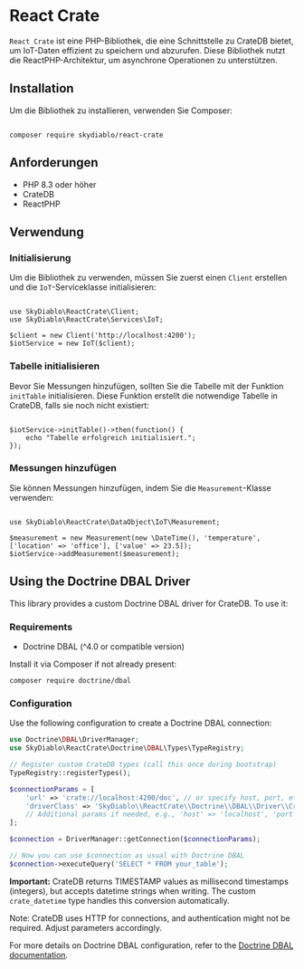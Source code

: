 # React Crate

`React Crate` ist eine PHP-Bibliothek, die eine Schnittstelle zu CrateDB bietet, um IoT-Daten effizient zu speichern und abzurufen. Diese Bibliothek nutzt die ReactPHP-Architektur, um asynchrone Operationen zu unterstützen.

## Installation

Um die Bibliothek zu installieren, verwenden Sie Composer:

```

composer require skydiablo/react-crate
```

## Anforderungen

- PHP 8.3 oder höher
- CrateDB
- ReactPHP

## Verwendung

### Initialisierung

Um die Bibliothek zu verwenden, müssen Sie zuerst einen `Client` erstellen und die `IoT`-Serviceklasse initialisieren:

```

use SkyDiablo\ReactCrate\Client;
use SkyDiablo\ReactCrate\Services\IoT;

$client = new Client('http://localhost:4200');
$iotService = new IoT($client);
```

 ### Tabelle initialisieren

 Bevor Sie Messungen hinzufügen, sollten Sie die Tabelle mit der Funktion `initTable` initialisieren. Diese Funktion erstellt die notwendige Tabelle in CrateDB, falls sie noch nicht existiert:

 ```

 $iotService->initTable()->then(function() {
     echo "Tabelle erfolgreich initialisiert.";
 });
 ```

### Messungen hinzufügen

Sie können Messungen hinzufügen, indem Sie die `Measurement`-Klasse verwenden:

```

use SkyDiablo\ReactCrate\DataObject\IoT\Measurement;

$measurement = new Measurement(new \DateTime(), 'temperature', ['location' => 'office'], ['value' => 23.5]);
$iotService->addMeasurement($measurement);
```

## Using the Doctrine DBAL Driver

This library provides a custom Doctrine DBAL driver for CrateDB. To use it:

### Requirements
- Doctrine DBAL (^4.0 or compatible version)

Install it via Composer if not already present:
```
composer require doctrine/dbal
```

### Configuration
Use the following configuration to create a Doctrine DBAL connection:

```php
use Doctrine\DBAL\DriverManager;
use SkyDiablo\ReactCrate\Doctrine\DBAL\Types\TypeRegistry;

// Register custom CrateDB types (call this once during bootstrap)
TypeRegistry::registerTypes();

$connectionParams = [
    'url' => 'crate://localhost:4200/doc', // or specify host, port, etc.
    'driverClass' => 'SkyDiablo\\ReactCrate\\Doctrine\\DBAL\\Driver\\CrateDriver',
    // Additional params if needed, e.g., 'host' => 'localhost', 'port' => 4200
];

$connection = DriverManager::getConnection($connectionParams);

// Now you can use $connection as usual with Doctrine DBAL
$connection->executeQuery('SELECT * FROM your_table');
```

**Important:** CrateDB returns TIMESTAMP values as millisecond timestamps (integers), but accepts datetime strings when writing. 
The custom `crate_datetime` type handles this conversion automatically.

Note: CrateDB uses HTTP for connections, and authentication might not be required. Adjust parameters accordingly.

For more details on Doctrine DBAL configuration, refer to the [Doctrine DBAL documentation](https://www.doctrine-project.org/projects/doctrine-dbal/en/latest/reference/configuration.html).
